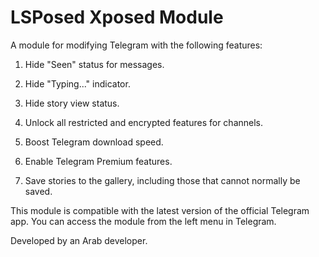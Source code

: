 # LSPosed Xposed Module
A module for modifying Telegram with the following features:

1. Hide "Seen" status for messages.


2. Hide "Typing..." indicator.


3. Hide story view status.


4. Unlock all restricted and encrypted features for channels.


5. Boost Telegram download speed.


6. Enable Telegram Premium features.


7. Save stories to the gallery, including those that cannot normally be saved.



This module is compatible with the latest version of the official Telegram app.
You can access the module from the left menu in Telegram.

Developed by an Arab developer.
